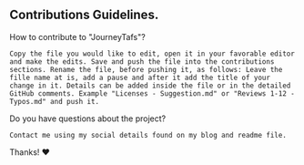 ## Contributions Guidelines.

How to contribute to "JourneyTafs"?

    Copy the file you would like to edit, open it in your favorable editor and make the edits. Save and push the file into the contributions sections. Rename the file, before pushing it, as follows: Leave the fille name at is, add a pause and after it add the title of your change in it. Details can be added inside the file or in the detailed GitHub comments. Example "Licenses - Suggestion.md" or "Reviews 1-12 - Typos.md" and push it.


Do you have questions about the project?

    Contact me using my social details found on my blog and readme file.

Thanks! ❤️